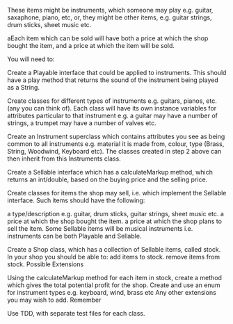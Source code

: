 <!-- Weekend Homework - Ray's Music Exchange

You are being asked to model a music shop. 

This shop will contain items which can be sold. 
 -->
These items might be instruments, which someone may play e.g. guitar, saxaphone, piano, etc, or, they might be other items, e.g. guitar strings, drum sticks, sheet music etc. 

aEach item which can be sold will have both a price at which the shop bought the item, and a price at which the item will be sold.

You will need to:

Create a Playable interface that could be applied to instruments. This should have a play method that returns the sound of the instrument being played as a String.

Create classes for different types of instruments e.g. guitars, pianos, etc. (any you can think of). Each class will have its own instance variables for attributes particular to that instrument e.g. a guitar may have a number of strings, a trumpet may have a number of valves etc.

Create an Instrument superclass which contains attributes you see as being common to all instruments e.g. material it is made from, colour, type (Brass, String, Woodwind, Keyboard etc). The classes created in step 2 above can then inherit from this Instruments class.

Create a Sellable interface which has a calculateMarkup method, which returns an int/double, based on the buying price and the selling price.

Create classes for items the shop may sell, i.e. which implement the Sellable interface. Such items should have the following:

a type/description e.g. guitar, drum sticks, guitar strings, sheet music etc.
a price at which the shop bought the item.
a price at which the shop plans to sell the item.
Some Sellable items will be musical instruments i.e. instruments can be both Playable and Sellable.

Create a Shop class, which has a collection of Sellable items, called stock. In your shop you should be able to:
add items to stock.
remove items from stock.
Possible Extensions

Using the calculateMarkup method for each item in stock, create a method which gives the total potential profit for the shop.
Create and use an enum for instrument types e.g. keyboard, wind, brass etc
Any other extensions you may wish to add.
Remember

Use TDD, with separate test files for each class.